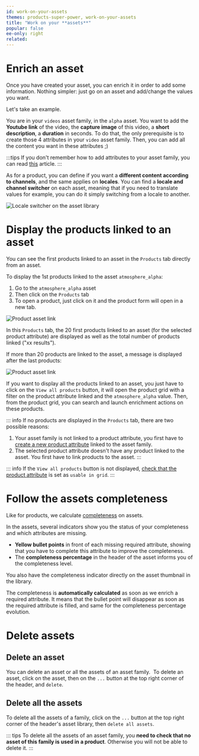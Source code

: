 ```yaml
---
id: work-on-your-assets
themes: products-super-power, work-on-your-assets
title: "Work on your **assets**"
popular: false
ee-only: right
related:
---
```


# Enrich an asset
Once you have created your asset, you can enrich it in order to add some information.
Nothing simpler: just go on an asset and add/change the values you want.  

Let's take an example.

You are in your `videos` asset family, in the `alpha` asset. You want to add the **Youtube link** of the video, the **capture image** of this video, a **short description**, a **duration** in seconds. To do that, the only prerequisite is to create those 4 attributes in your `video` asset family. Then, you can add all the content you want in these attributes ;)

:::tips
If you don't remember how to add attributes to your asset family, you can read [this](#) article.
:::

As for a product, you can define if you want a **different content according to channels**, and the same applies on **locales**.
You can find a **locale and channel switcher** on each asset, meaning that if you need to translate values for example, you can do it simply switching from a locale to another.

![Locale switcher on the asset library](../img/Assets_locale_switcher.png)

# Display the products linked to an asset
You can see the first products linked to an asset in the `Products` tab directly from an asset.

To display the 1st products linked to the asset `atmosphere_alpha`:
1. Go to the `atmosphere_alpha` asset
1. Then click on the `Products` tab
1. To open a product, just click on it and the product form will open in a new tab.

![Product asset link](../img/Assets_display_products.png)

In this `Products` tab, the 20 first products linked to an asset (for the selected product attribute) are displayed as well as the total number of products linked ("xx results").

If more than 20 products are linked to the asset, a message is displayed after the last products:

![Product asset link](../img/Assets_display_all.png)

If you want to display all the products linked to an asset, you just have to click on the `View all products` button, it will open the product grid with a filter on the product attribute linked and the `atmosphere_alpha` value.
Then, from the product grid, you can search and launch enrichment actions on these products.

::: info
If no products are displayed in the `Products` tab, there are two possible reasons:
1. Your asset family is not linked to a product attribute, you first have to [create a new product attribute](manage-your-attributes.html#create-an-attribute) linked to the asset family.
1. The selected product attribute doesn't have any product linked to the asset. You first have to link products to the asset.
:::

::: info
If the `View all products` button is not displayed, [check that the product attribute](manage-your-attributes.html#edit-attribute-properties) is set as `usable in grid`.
:::

# Follow the assets completeness

Like for products, we calculate [completeness](manage-assets.html) on assets.

In the assets, several indicators show you the status of your completeness and which attributes are missing.
- **Yellow bullet points** in front of each missing required attribute, showing that you have to complete this attribute to improve the completeness.
- The **completeness percentage** in the header of the asset informs you of the completeness level.   

You also have the completeness indicator directly on the asset thumbnail in the library.

The completeness is **automatically calculated** as soon as we enrich a required attribute. It means that the bullet point will disappear as soon as the required attribute is filled, and same for the completeness percentage evolution.

# Delete assets

## Delete an asset
You can delete an asset or all the assets of an asset family.
 To delete an asset, click on the asset, then on the `...` button at the top right corner of the header, and `delete`.

## Delete all the assets
To delete all the assets of a family, click on the `...` button at the top right corner of the header's asset library, then `delete all assets`.

::: tips
To delete all the assets of an asset family, you **need to check that no asset of this family is used in a product**. Otherwise you will not be able to delete it.
:::
